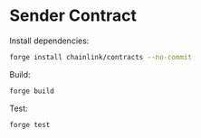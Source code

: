 # Sender Contract
Install dependencies:
```bash
forge install chainlink/contracts --no-commit
```
Build:
```bash
forge build
```
Test:
```bash
forge test
```